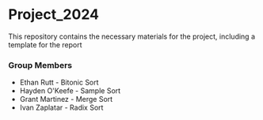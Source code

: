 # Project_2024

This repository contains the necessary materials for the project, including a template for the report

### Group Members
* Ethan Rutt - Bitonic Sort
* Hayden O'Keefe - Sample Sort
* Grant Martinez - Merge Sort
* Ivan Zaplatar - Radix Sort

